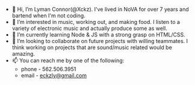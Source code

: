 - 👋 Hi, I’m Lyman Connor(@Xckz). I've lived in NoVA for over 7 years and bartend when I'm not coding.
- 👀 I’m interested in music, working out, and making food. I listen to a variety of electronic music and actually produce some as well.
- 🌱 I’m currently learning Node & JS with a strong grasp on HTML/CSS.
- 💞️ I’m looking to collaborate on future projects with willing teammates. I think working on projects that are sound/music related would be amazing.
- 📫 You can reach me by one of the following:
     - phone - 562.506.3951
     - email - eckzly@gmail.com
<!---
Xckz/Xckz is a ✨ special ✨ repository because its `README.md` (this file) appears on your GitHub profile.
You can click the Preview link to take a look at your changes.
--->
